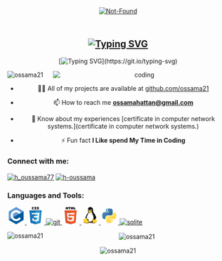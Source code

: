 <div align="center">
    <a href="https://git.io/typing-svg"><img src="https://readme-typing-svg.demolab.com?font=Roboto+Slab&color=%237E3ACE&size=30&center=true&vCenter=true&width=470&lines=Welcome+To+My+Profile;I'm+Oussama_Hattan;computer+network+systems+;ALX+Software+Engineer+Student;Hacking+Lover+:3;Power+CTF+Lover+%3C3" alt="Not-Found"></a>
</div>
<div align="center">

## </br>[![Typing SVG](https://readme-typing-svg.demolab.com?font=Fira+Code&size=35&pause=1000&color=f034fd&width=435&lines=-------------------------------------)](https://git.io/typing-svg)
[![Typing SVG](https://readme-typing-svg.herokuapp.com?font=Fira+Code&duration=2000&pause=500&color=f034fd&multiline=true&width=435&height=180&lines=nc+-lvnp+1337;listening+on+%5Bany%5D+1337+...;connect+to+%5BOussama_Hattan%5D+profile;Oussama_Hattan@Arch+~%24+{cat,root.txt};....................................;.....................................;...............H4CK3D!...............;..............................;..............................;..............................;..............................;.............................;)](https://git.io/typing-svg)

<img align="right" alt="coding" width="400" src="https://cdn.dribbble.com/users/1019864/screenshots/3079099/codeloop.gif">
<p align="left"> <img src="https://komarev.com/ghpvc/?username=ossama21&label=Profile%20views&color=0e75b6&style=flat" alt="ossama21" /> </p>

- 👨‍💻 All of my projects are available at [github.com/ossama21](github.com/ossama21)

- 📫 How to reach me **ossamahattan@gmail.com**

- 📄 Know about my experiences [certificate in computer network systems.](certificate in computer network systems.)

- ⚡ Fun fact **I Like spend My Time in Coding**

<h3 align="left">Connect with me:</h3>
<p align="left">
<a href="https://twitter.com/h_oussama77" target="blank"><img align="center" src="https://raw.githubusercontent.com/rahuldkjain/github-profile-readme-generator/master/src/images/icons/Social/twitter.svg" alt="h_oussama77" height="30" width="40" /></a>
<a href="https://linkedin.com/in/h-oussama" target="blank"><img align="center" src="https://raw.githubusercontent.com/rahuldkjain/github-profile-readme-generator/master/src/images/icons/Social/linked-in-alt.svg" alt="h-oussama" height="30" width="40" /></a>
</p>

<h3 align="left">Languages and Tools:</h3>
<p align="left"> <a href="https://www.cprogramming.com/" target="_blank" rel="noreferrer"> <img src="https://raw.githubusercontent.com/devicons/devicon/master/icons/c/c-original.svg" alt="c" width="40" height="40"/> </a> <a href="https://www.w3schools.com/css/" target="_blank" rel="noreferrer"> <img src="https://raw.githubusercontent.com/devicons/devicon/master/icons/css3/css3-original-wordmark.svg" alt="css3" width="40" height="40"/> </a> <a href="https://git-scm.com/" target="_blank" rel="noreferrer"> <img src="https://www.vectorlogo.zone/logos/git-scm/git-scm-icon.svg" alt="git" width="40" height="40"/> </a> <a href="https://www.w3.org/html/" target="_blank" rel="noreferrer"> <img src="https://raw.githubusercontent.com/devicons/devicon/master/icons/html5/html5-original-wordmark.svg" alt="html5" width="40" height="40"/> </a> <a href="https://www.linux.org/" target="_blank" rel="noreferrer"> <img src="https://raw.githubusercontent.com/devicons/devicon/master/icons/linux/linux-original.svg" alt="linux" width="40" height="40"/> </a> <a href="https://www.python.org" target="_blank" rel="noreferrer"> <img src="https://raw.githubusercontent.com/devicons/devicon/master/icons/python/python-original.svg" alt="python" width="40" height="40"/> </a> <a href="https://www.sqlite.org/" target="_blank" rel="noreferrer"> <img src="https://www.vectorlogo.zone/logos/sqlite/sqlite-icon.svg" alt="sqlite" width="40" height="40"/> </a> </p>

<p><img align="left" src="https://github-readme-stats.vercel.app/api/top-langs?username=ossama21&show_icons=true&locale=en&layout=compact" alt="ossama21" /></p>

<p>&nbsp;<img align="center" src="https://github-readme-stats.vercel.app/api?username=ossama21&show_icons=true&locale=en" alt="ossama21" /></p>

<p><img align="center" src="https://github-readme-streak-stats.herokuapp.com/?user=ossama21&" alt="ossama21" /></p>
